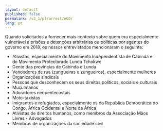 ```yaml
---
layout: default
published: false
permalink: /v3_1/pt/arrest/AGO/
lang: pt
---
```


Quando solicitados a fornecer mais contexto sobre quem era especialmente vulnerável a prisões e detenções arbitrárias ou políticas por agentes do governo em 2018, os nossos entrevistados mencionaram o seguinte:
-	Ativistas, especialmente do Movimento Independentista de Cabinda e do Movimento Protectorado Lunda Tchokwe
-	Gente das províncias de Cabinda e Lunda
-	Vendedores de rua (zungueiras e zungueiros), especialmente mulheres
-	Organizações sindicais
-	Pessoas que desconhecem os seus direitos políticos, sociais e culturais
-	Muçulmanos
-	Adoradores neopentecostais
-	Moto-taxistas
-	Imigrantes e refugiados, especialmente os da República Democrática do Congo, África Ocidental e Norte da África
-	Ativistas de direitos humanos, como membros da Associação Mãos Livres - Advogados
-	Membros de organizações da sociedade civil
